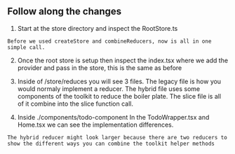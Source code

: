 ## Follow along the changes

1. Start at the store directory and inspect the RootStore.ts
```
Before we used createStore and combineReducers, now is all in one simple call.
```

2. Once the root store is setup then inspect the index.tsx where we add the provider and pass in the store, this is the same as before

3. Inside of /store/reduces you will see 3 files. The legacy
file is how you would normaly implement a reducer.
The hybrid file uses some components of the toolkit to reduce
the boiler plate.  The slice file is all of it combine into the slice function call.

4. Inside ./components/todo-component In the TodoWrapper.tsx and Home.tsx we can see the implementation differences.

`The hybrid reducer might look larger because there are two reducers to show the different ways you can combine the toolkit helper methods`
